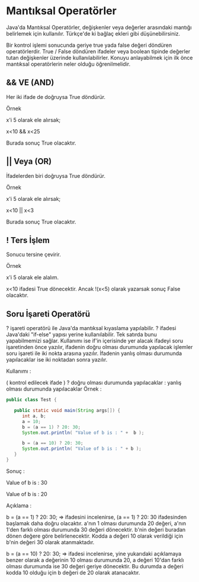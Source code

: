 # Mantıksal Operatörler
Java'da Mantıksal Operatörler, değişkenler veya değerler arasındaki mantığı belirlemek için kullanılır. Türkçe'de ki bağlaç ekleri gibi düşünebilirsiniz.

Bir kontrol işlemi sonucunda geriye true yada false değeri döndüren operatörlerdir. True / False döndüren ifadeler veya boolean tipinde değerler tutan değişkenler üzerinde kullanılabilirler. Konuyu anlayabilmek için ilk önce mantıksal operatörlerin neler olduğu öğrenilmelidir.

## && VE (AND)

Her iki ifade de doğruysa True döndürür.

Örnek

x'i 5 olarak ele alırsak;

x<10 && x<25

Burada sonuç True olacaktır.

## || Veya (OR)

İfadelerden biri doğruysa True döndürür.

Örnek

x'i 5 olarak ele alırsak;

x<10 || x<3

Burada sonuç True olacaktır.

## ! Ters İşlem

Sonucu tersine çevirir.

Örnek

x'i 5 olarak ele alalım.

x<10 ifadesi True dönecektir. Ancak !(x<5) olarak yazarsak sonuç False olacaktır.

## Soru İşareti Operatörü
? işareti operatörü ile Java'da mantıksal kıyaslama yapılabilir. ? ifadesi Java'daki "if-else" yapısı yerine kullanılabilir. Tek satırda bunu yapabilmemizi sağlar. Kullanımı ise if'in içerisinde yer alacak ifadeyi soru işaretinden önce yazılır, ifadenin doğru olması durumunda yapılacak işlemler soru işareti ile iki nokta arasına yazılır. İfadenin yanlış olması durumunda yapılacaklar ise iki noktadan sonra yazılır.

Kullanımı :

( kontrol edilecek ifade ) ? doğru olması durumunda yapılacaklar : yanlış olması durumunda yapılacaklar
Örnek :
```java
public class Test {

   public static void main(String args[]) {
      int a, b;
      a = 10;
      b = (a == 1) ? 20: 30;
      System.out.println( "Value of b is : " +  b );

      b = (a == 10) ? 20: 30;
      System.out.println( "Value of b is : " + b );
   }
}
```
Sonuç :

Value of b is : 30

Value of b is : 20

Açıklama :

b = (a == 1) ? 20: 30; => ifadesini incelenirse, (a == 1) ? 20: 30 ifadesinden başlamak daha doğru olacaktır. a'nın 1 olması durumunda 20 değeri, a'nın 1'den farklı olması durumunda 30 değeri dönecektir. b'nin değeri buradan dönen değere göre belirlenecektir. Kodda a değeri 10 olarak verildiği için b'nin değeri 30 olarak atanmaktadır.

b = (a == 10) ? 20: 30; => ifadesi incelenirse, yine yukarıdaki açıklamaya benzer olarak a değerinin 10 olması durumunda 20, a değeri 10'dan farklı olması durumunda ise 30 değeri geriye dönecektir. Bu durumda a değeri kodda 10 olduğu için b değeri de 20 olarak atanacaktır.